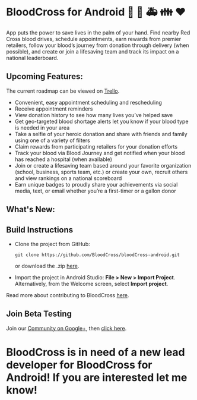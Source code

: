 # BloodCross for Android 🎁 :hospital: :ambulance: :family: :heart:

App puts the power to save lives in the palm of your hand. Find nearby Red Cross blood drives, schedule appointments, earn rewards from premier retailers, follow your blood’s journey from donation through delivery (when possible), and create or join a lifesaving team and track its impact on a national leaderboard. 

Upcoming Features:
------------------

 The current roadmap can be viewed on [Trello](https://trello.com/b/DwLCfv7g/space-launchCategory-now).

-  Convenient, easy appointment scheduling and rescheduling
-  Receive appointment reminders
-  View donation history to see how many lives you’ve helped save
-  Get geo-targeted blood shortage alerts let you know if your blood type is needed in your area 
-  Take a selfie of your heroic donation and share with friends and family using one of a variety of filters
-  Claim rewards from participating retailers for your donation efforts 
-  Track your blood via Blood Journey and get notified when your blood has reached a hospital (when available)
-  Join or create a lifesaving team based around your favorite organization (school, business, sports team, etc.) or create your own, recruit others and view rankings on a national scoreboard
-  Earn unique badges to proudly share your achievements via social media, text, or email whether you’re a first-timer or a gallon donor


What's New:
----------

## Build Instructions
 
- Clone the project from GitHub: 
   ```
   git clone https://github.com/BloodCross/bloodCross-android.git
   ```
   or download the .zip [here](https://codeload.github.com/BloodCross/bloodCross-android/zip/master).

- Import the project in Android Studio: **File > New > Import Project**.
  Alternatively, from the Welcome screen, select **Import project**.

Read more about contributing to BloodCross [here]().

## Join Beta Testing
Join our [Community on Google+](), then [click here]().


# BloodCross is in need of a new lead developer for BloodCross for Android! If you are interested let me know!
